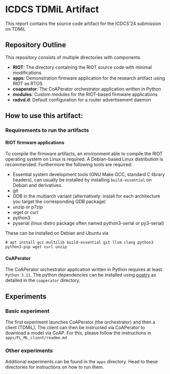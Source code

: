 # ICDCS TDMiL Artifact 

This report contains the source code artifact for the ICDCS'24 submission on
TDMiL

## Repository Outline

This repository consists of multiple directories with components.

- **RIOT**: The directory containing the RIOT source code with minimal modifications
- **apps**: Demonstration firmware application for the research artifact using RIOT
as RTOS.
- **coaperator**: The CoAPerator orchestrator application written in Python
- **modules**: Custom modules for the RIOT-based firmware applications
- **radvd.d**: Default configuration for a router advertisement daemon

## How to use this artifact:

### Requirements to run the artifacts

#### RIOT firmware applications

To compile the firmware artifacts, an environment able to compile the RIOT
operating system on Linux is required. A Debian-based Linux distribution is
recommended.
Furthermore the following tools are required:

* Essential system development tools (GNU Make GCC, standard C library headers),
  can usually be installed by installing `build-essential` on Debian and
  derivatives.
* git
* GDB in the multiarch variant (alternatively: install for each architecture you target the
  corresponding GDB package)
* unzip or p7zip
* wget or curl
* python3
* pyserial (linux distro package often named python3-serial or py3-serial)

These can be installed on Debian and Ubuntu via

```Console
# apt install gcc-multilib build-essential git llvm clang python3 python3-pip wget curl unzip
```

#### CoAPerator

The CoAPerator orchestrator application written in Python requires at least
`Python 3.11`. The python dependencies can be installed using
[poetry](https://python-poetry.org/) as detailed in the `coaperator` directory.

## Experiments

### Basic experiment

The first experiment launches CoAPerator (the orchestrator) and then a client (TDMiL).
The client can then be instructed via CoAPerator to download a model via CoAP.
For this, please follow the instructions in `apps/FL_ML_client/readme.md`

### Other experiments
Additional experiments can be found in the `apps` directory. Head to these directories for
instructions on how to run them.

